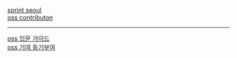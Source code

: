<a href='https://www.sprintseoul.org/'>sprint seoul</a> <br>
<a href='https://www.oss.kr/contributhon'>oss contributon</a> <br>

<hr>
<a href='https://velog.io/@ppp3195/%EC%98%A4%ED%94%88%EC%86%8C%EC%8A%A4-%EC%9E%85%EB%AC%B8%EC%9D%84-%EC%9C%84%ED%95%9C-%EC%95%84%EC%A3%BC-%EA%B5%AC%EC%B2%B4%EC%A0%81%EC%9D%B8-%EA%B0%80%EC%9D%B4%EB%93%9C'>oss 입문 가이드</a> <br>
<a href='https://rinae.dev/posts/how-to-contribute-oss'>oss 기여 동기부여 </a> <br>

